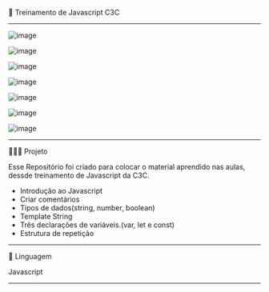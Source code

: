 🧩 Treinamento de Javascript C3C
********************************************************************************
![image](https://user-images.githubusercontent.com/72118415/187008636-fca7fe78-404d-496e-b929-491622753bc7.png)

![image](https://user-images.githubusercontent.com/72118415/187008657-bc3b2c18-d1cf-4fd9-a792-a13d41d54e6a.png)

![image](https://user-images.githubusercontent.com/72118415/187008750-52876844-d2d5-4ce0-9b80-df6a4d43685e.png)

![image](https://user-images.githubusercontent.com/72118415/187009302-bc467014-f8ac-43ba-8b77-f79ab4c65e01.png)

![image](https://user-images.githubusercontent.com/72118415/187009339-3099f486-ca86-4a21-b574-6b8d7f97180a.png)

![image](https://user-images.githubusercontent.com/72118415/187009604-99d70d78-a9bd-4559-8032-c144954783d5.png)

![image](https://user-images.githubusercontent.com/72118415/187009908-557da5a3-0634-4654-9cc5-6c03c7748bbd.png)

********************************************************************************
👩🏻‍💻 Projeto

Esse Repositório foi criado para colocar o material aprendido nas aulas, dessde 
treinamento de Javascript da C3C.

- Introdução ao Javascript
- Criar comentários 
- Tipos de dados(string, number, boolean)
- Template String
- Três declarações de variáveis.(var, let e const)
- Estrutura de repetição
*******************************************************************************
🚀 Linguagem 

Javascript

********************************************************************************
